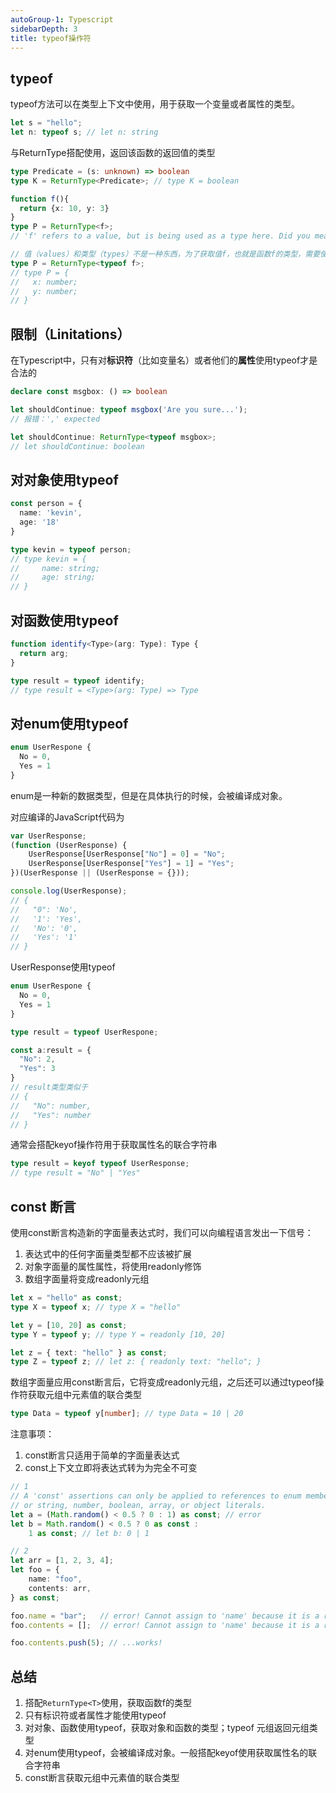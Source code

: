 ```yaml
---
autoGroup-1: Typescript
sidebarDepth: 3
title: typeof操作符 
---
```


## typeof 
typeof方法可以在类型上下文中使用，用于获取一个变量或者属性的类型。
```typescript
let s = "hello";
let n: typeof s; // let n: string
```
与ReturnType<T>搭配使用，返回该函数的返回值的类型
```typescript
type Predicate = (s: unknown) => boolean
type K = ReturnType<Predicate>; // type K = boolean

function f(){
  return {x: 10, y: 3}
}
type P = ReturnType<f>;
// 'f' refers to a value, but is being used as a type here. Did you mean 'typeof f'?

// 值（values）和类型（types）不是一种东西，为了获取值f，也就是函数f的类型，需要使用typeof
type P = ReturnType<typeof f>;
// type P = {
//   x: number;
//   y: number;
// }
```

## 限制（Linitations）
在Typescript中，只有对**标识符**（比如变量名）或者他们的**属性**使用typeof才是合法的
```typescript
declare const msgbox: () => boolean

let shouldContinue: typeof msgbox('Are you sure...');
// 报错：',' expected

let shouldContinue: ReturnType<typeof msgbox>; 
// let shouldContinue: boolean
```

## 对对象使用typeof
```typescript
const person = {
  name: 'kevin',
  age: '18'
}

type kevin = typeof person;
// type kevin = {
//     name: string;
//     age: string;
// }
```

## 对函数使用typeof
```typescript
function identify<Type>(arg: Type): Type {
  return arg;
}

type result = typeof identify;
// type result = <Type>(arg: Type) => Type
```

## 对enum使用typeof
```typescript
enum UserRespone {
  No = 0,
  Yes = 1
}
```
enum是一种新的数据类型，但是在具体执行的时候，会被编译成对象。

对应编译的JavaScript代码为
```typescript
var UserResponse;
(function (UserResponse) {
    UserResponse[UserResponse["No"] = 0] = "No";
    UserResponse[UserResponse["Yes"] = 1] = "Yes";
})(UserResponse || (UserResponse = {}));

console.log(UserResponse);
// {
//   "0": 'No',
//   '1': 'Yes',
//   'No': '0',
//   'Yes': '1'
// }
```
UserResponse使用typeof 
```typescript
enum UserRespone {
  No = 0,
  Yes = 1
}

type result = typeof UserRespone;

const a:result = {
  "No": 2,
  "Yes": 3
}
// result类型类似于
// {
//   "No": number,
//   "Yes": number
// }
```
通常会搭配keyof操作符用于获取属性名的联合字符串
```typescript
type result = keyof typeof UserResponse;
// type result = "No" | "Yes"
```

## const 断言
使用const断言构造新的字面量表达式时，我们可以向编程语言发出一下信号：
1. 表达式中的任何字面量类型都不应该被扩展
2. 对象字面量的属性属性，将使用readonly修饰
3. 数组字面量将变成readonly元组

```typescript
let x = "hello" as const;
type X = typeof x; // type X = "hello"

let y = [10, 20] as const;
type Y = typeof y; // type Y = readonly [10, 20]

let z = { text: "hello" } as const;
type Z = typeof z; // let z: { readonly text: "hello"; }
```
数组字面量应用const断言后，它将变成readonly元组，之后还可以通过typeof操作符获取元组中元素值的联合类型
```typescript
type Data = typeof y[number]; // type Data = 10 | 20
```

注意事项：
1. const断言只适用于简单的字面量表达式
2. const上下文立即将表达式转为为完全不可变
```typescript
// 1
// A 'const' assertions can only be applied to references to enum members, 
// or string, number, boolean, array, or object literals.
let a = (Math.random() < 0.5 ? 0 : 1) as const; // error
let b = Math.random() < 0.5 ? 0 as const :
    1 as const; // let b: 0 | 1

// 2
let arr = [1, 2, 3, 4];
let foo = {
    name: "foo",
    contents: arr,
} as const;

foo.name = "bar";   // error! Cannot assign to 'name' because it is a read-only property
foo.contents = [];  // error! Cannot assign to 'name' because it is a read-only property

foo.contents.push(5); // ...works!
```

## 总结
1. 搭配`ReturnType<T>`使用，获取函数f的类型
2. 只有标识符或者属性才能使用typeof
3. 对对象、函数使用typeof，获取对象和函数的类型；typeof 元组返回元组类型
4. 对enum使用typeof，会被编译成对象。一般搭配keyof使用获取属性名的联合字符串
5. const断言获取元组中元素值的联合类型